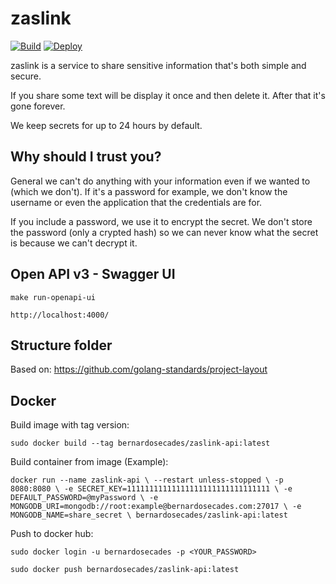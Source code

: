 # zaslink

[![Build](https://github.com/bernardosecades/zaslink/actions/workflows/build.yml/badge.svg)](https://github.com/bernardosecades/zaslink/actions/workflows/build.yml)
[![Deploy](https://github.com/bernardosecades/zaslink/actions/workflows/deploy.yml/badge.svg)](https://github.com/bernardosecades/zaslink/actions/workflows/deploy.yml)

zaslink is a service to share sensitive information that's both simple and secure.

If you share some text will be display it once and then delete it. After that it's gone forever.

We keep secrets for up to 24 hours by default.

## Why should I trust you?

General we can't do anything with your information even if we wanted to (which we don't). If it's a password for example, we don't know the username or even the application that the credentials are for.

If you include a password, we use it to encrypt the secret. We don't store the password (only a crypted hash) so we can never know what the secret is because we can't decrypt it.

## Open API v3 - Swagger UI

`make run-openapi-ui`

`http://localhost:4000/`

## Structure folder

Based on: https://github.com/golang-standards/project-layout

## Docker

Build image with tag version:

`sudo docker build --tag bernardosecades/zaslink-api:latest`

Build container from image (Example):

`docker run --name zaslink-api \
  --restart unless-stopped \
  -p 8080:8080 \
  -e SECRET_KEY=11111111111111111111111111111111 \
  -e DEFAULT_PASSWORD=@myPassword \
  -e MONGODB_URI=mongodb://root:example@bernardosecades.com:27017 \
  -e MONGODB_NAME=share_secret \
  bernardosecades/zaslink-api:latest
`

Push to docker hub:

`sudo docker login -u bernardosecades -p <YOUR_PASSWORD>`

`sudo docker push bernardosecades/zaslink-api:latest`
